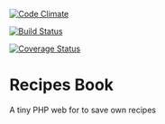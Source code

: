 [![Code Climate](https://codeclimate.com/github/mdtrooper/recipes_book/badges/gpa.svg)](https://codeclimate.com/github/mdtrooper/recipes_book)

[![Build Status](https://travis-ci.org/mdtrooper/recipes_book.svg?branch=master)](https://travis-ci.org/mdtrooper/recipes_book)

[![Coverage Status](https://coveralls.io/repos/github/mdtrooper/recipes_book/badge.svg?branch=master)](https://coveralls.io/github/mdtrooper/recipes_book?branch=master)

# Recipes Book

A tiny PHP web for to save own recipes
